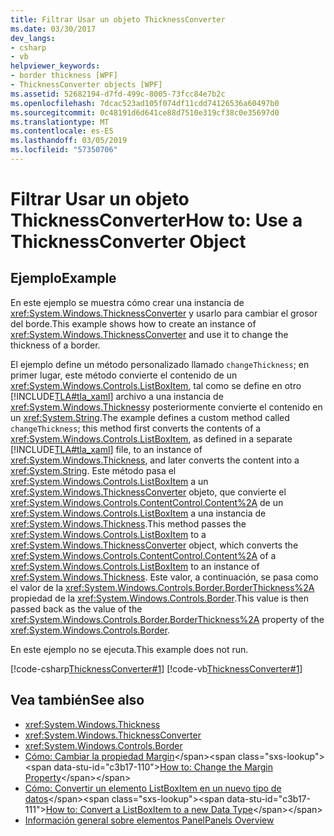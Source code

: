 ```yaml
---
title: Filtrar Usar un objeto ThicknessConverter
ms.date: 03/30/2017
dev_langs:
- csharp
- vb
helpviewer_keywords:
- border thickness [WPF]
- ThicknessConverter objects [WPF]
ms.assetid: 52682194-d7fd-499c-8005-73fcc84e7b2c
ms.openlocfilehash: 7dcac523ad105f074df11cdd74126536a60497b0
ms.sourcegitcommit: 0c48191d6d641ce88d7510e319cf38c0e35697d0
ms.translationtype: MT
ms.contentlocale: es-ES
ms.lasthandoff: 03/05/2019
ms.locfileid: "57350706"
---
```

# <a name="how-to-use-a-thicknessconverter-object"></a><span data-ttu-id="c3b17-102">Filtrar Usar un objeto ThicknessConverter</span><span class="sxs-lookup"><span data-stu-id="c3b17-102">How to: Use a ThicknessConverter Object</span></span>
## <a name="example"></a><span data-ttu-id="c3b17-103">Ejemplo</span><span class="sxs-lookup"><span data-stu-id="c3b17-103">Example</span></span>  
 <span data-ttu-id="c3b17-104">En este ejemplo se muestra cómo crear una instancia de <xref:System.Windows.ThicknessConverter> y usarlo para cambiar el grosor del borde.</span><span class="sxs-lookup"><span data-stu-id="c3b17-104">This example shows how to create an instance of <xref:System.Windows.ThicknessConverter> and use it to change the thickness of a border.</span></span>  
  
 <span data-ttu-id="c3b17-105">El ejemplo define un método personalizado llamado `changeThickness`; en primer lugar, este método convierte el contenido de un <xref:System.Windows.Controls.ListBoxItem>, tal como se define en otro [!INCLUDE[TLA#tla_xaml](../../../../includes/tlasharptla-xaml-md.md)] archivo a una instancia de <xref:System.Windows.Thickness>y posteriormente convierte el contenido en un <xref:System.String>.</span><span class="sxs-lookup"><span data-stu-id="c3b17-105">The example defines a custom method called `changeThickness`; this method first converts the contents of a <xref:System.Windows.Controls.ListBoxItem>, as defined in a separate [!INCLUDE[TLA#tla_xaml](../../../../includes/tlasharptla-xaml-md.md)] file, to an instance of <xref:System.Windows.Thickness>, and later converts the content into a <xref:System.String>.</span></span> <span data-ttu-id="c3b17-106">Este método pasa el <xref:System.Windows.Controls.ListBoxItem> a un <xref:System.Windows.ThicknessConverter> objeto, que convierte el <xref:System.Windows.Controls.ContentControl.Content%2A> de un <xref:System.Windows.Controls.ListBoxItem> a una instancia de <xref:System.Windows.Thickness>.</span><span class="sxs-lookup"><span data-stu-id="c3b17-106">This method passes the <xref:System.Windows.Controls.ListBoxItem> to a <xref:System.Windows.ThicknessConverter> object, which converts the <xref:System.Windows.Controls.ContentControl.Content%2A> of a <xref:System.Windows.Controls.ListBoxItem> to an instance of <xref:System.Windows.Thickness>.</span></span> <span data-ttu-id="c3b17-107">Este valor, a continuación, se pasa como el valor de la <xref:System.Windows.Controls.Border.BorderThickness%2A> propiedad de la <xref:System.Windows.Controls.Border>.</span><span class="sxs-lookup"><span data-stu-id="c3b17-107">This value is then passed back as the value of the <xref:System.Windows.Controls.Border.BorderThickness%2A> property of the <xref:System.Windows.Controls.Border>.</span></span>  
  
 <span data-ttu-id="c3b17-108">En este ejemplo no se ejecuta.</span><span class="sxs-lookup"><span data-stu-id="c3b17-108">This example does not run.</span></span>  
  
 [!code-csharp[ThicknessConverter#1](~/samples/snippets/csharp/VS_Snippets_Wpf/ThicknessConverter/CSharp/Window1.xaml.cs#1)]
 [!code-vb[ThicknessConverter#1](~/samples/snippets/visualbasic/VS_Snippets_Wpf/ThicknessConverter/VisualBasic/Window1.xaml.vb#1)]  
  
## <a name="see-also"></a><span data-ttu-id="c3b17-109">Vea también</span><span class="sxs-lookup"><span data-stu-id="c3b17-109">See also</span></span>
- <xref:System.Windows.Thickness>
- <xref:System.Windows.ThicknessConverter>
- <xref:System.Windows.Controls.Border>
- <span data-ttu-id="c3b17-110">[Cómo: Cambiar la propiedad Margin](https://docs.microsoft.com/previous-versions/dotnet/netframework-3.5/ms750561(v=vs.90))</span><span class="sxs-lookup"><span data-stu-id="c3b17-110">[How to: Change the Margin Property](https://docs.microsoft.com/previous-versions/dotnet/netframework-3.5/ms750561(v=vs.90))</span></span>
- <span data-ttu-id="c3b17-111">[Cómo: Convertir un elemento ListBoxItem en un nuevo tipo de datos](https://docs.microsoft.com/previous-versions/dotnet/netframework-3.5/ms749147(v=vs.90))</span><span class="sxs-lookup"><span data-stu-id="c3b17-111">[How to: Convert a ListBoxItem to a new Data Type](https://docs.microsoft.com/previous-versions/dotnet/netframework-3.5/ms749147(v=vs.90))</span></span>
- [<span data-ttu-id="c3b17-112">Información general sobre elementos Panel</span><span class="sxs-lookup"><span data-stu-id="c3b17-112">Panels Overview</span></span>](../controls/panels-overview.md)
